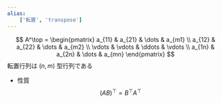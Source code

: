 ```yaml
---
alias:
    ['転置', 'transpose']
---
```

$$ A^\top = \begin{pmatrix} a_{11} & a_{21} & \dots & a_{m1} \\ a_{12} & a_{22} & \dots & a_{m2} \\ \vdots & \vdots & \ddots & \vdots \\ a_{1n} & a_{2n} & \dots & a_{mn} \end{pmatrix} $$
転置行列は $(n, m)$ 型行列である
- 性質
    $$ (AB)^\top = B^\top A^\top $$